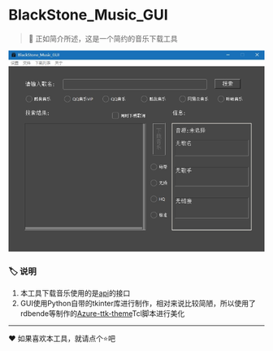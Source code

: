 # BlackStone_Music_GUI

>:page_facing_up: 正如简介所述，这是一个简约的音乐下载工具

![sample](sample.jpg)

### :label: 说明
1. 本工具下载音乐使用的是[api](http://ovooa.caonm.net/)的接口
2. GUI使用Python自带的tkinter库进行制作，相对来说比较简陋，所以使用了rdbende等制作的[Azure-ttk-theme](https://github.com/rdbende/Azure-ttk-theme)Tcl脚本进行美化

---
:heart: 如果喜欢本工具，就请点个:star:吧
